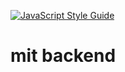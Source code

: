 [![JavaScript Style Guide](https://img.shields.io/badge/code_style-standard-brightgreen.svg)](https://standardjs.com)
# mit backend